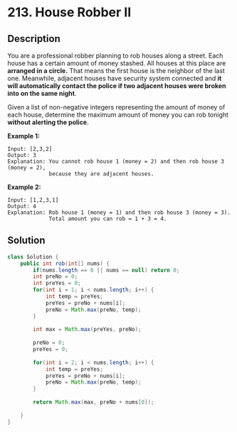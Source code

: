 # 213. House Robber II

##  Description

You are a professional robber planning to rob houses along a street. Each house has a certain amount of money stashed. All houses at this place are **arranged in a circle.** That means the first house is the neighbor of the last one. Meanwhile, adjacent houses have security system connected and **it will automatically contact the police if two adjacent houses were broken into on the same night**.

Given a list of non-negative integers representing the amount of money of each house, determine the maximum amount of money you can rob tonight **without alerting the police**.

**Example 1:**

```
Input: [2,3,2]
Output: 3
Explanation: You cannot rob house 1 (money = 2) and then rob house 3 (money = 2),
             because they are adjacent houses.
```

**Example 2:**

```
Input: [1,2,3,1]
Output: 4
Explanation: Rob house 1 (money = 1) and then rob house 3 (money = 3).
             Total amount you can rob = 1 + 3 = 4.
```

## Solution

```java
class Solution {
    public int rob(int[] nums) {
        if(nums.length == 0 || nums == null) return 0;
        int preNo = 0;
        int preYes = 0;
        for(int i = 1; i < nums.length; i++) {
            int temp = preYes;
            preYes = preNo + nums[i];
            preNo = Math.max(preNo, temp);
        }
        
        int max = Math.max(preYes, preNo);
        
        preNo = 0;
        preYes = 0;
        
        for(int i = 2; i < nums.length; i++) {
            int temp = preYes;
            preYes = preNo + nums[i];
            preNo = Math.max(preNo, temp);
        }
        
        return Math.max(max, preNo + nums[0]);
        
    }
}
```

